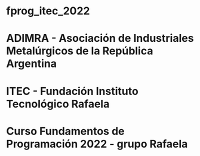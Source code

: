 # fprog_itec_2022
# ADIMRA - Asociación de Industriales Metalúrgicos de la República Argentina
# ITEC - Fundación Instituto Tecnológico Rafaela
# Curso Fundamentos de Programación 2022 - grupo Rafaela
